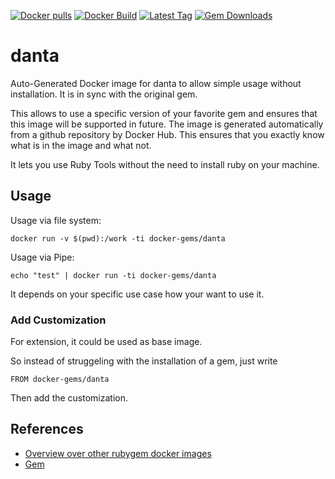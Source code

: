 [![Docker pulls](https://img.shields.io/docker/pulls/rubygem/danta.svg)](https://hub.docker.com/r/rubygem/danta/)
[![Docker Build](https://img.shields.io/docker/automated/rubygem/danta.svg)](https://hub.docker.com/r/rubygem/danta/)
[![Latest Tag](https://img.shields.io/github/tag/docker-rubygem/danta.svg)](https://hub.docker.com/r/rubygem/danta/)
[![Gem Downloads](https://img.shields.io/gem/dt/danta.svg)](https://rubygems.org/gems/danta/)
# danta

Auto-Generated Docker image for danta to allow simple usage without installation.
It is in sync with the original gem.

This allows to use a specific version of your favorite gem and ensures that this image will be supported in future.
The image is generated automatically from a github repository by Docker Hub.
This ensures that you exactly know what is in the image and what not.

It lets you use Ruby Tools without the need to install ruby on your machine.

## Usage

Usage via file system:

`docker run -v $(pwd):/work -ti docker-gems/danta`

Usage via Pipe:

`echo "test" | docker run -ti docker-gems/danta`

It depends on your specific use case how your want to use it.

### Add Customization

For extension, it could be used as base image.

So instead of struggeling with the installation of a gem, just write

`FROM docker-gems/danta`

Then add the customization.

## References

 - [Overview over other rubygem docker images](https://github.com/thinkbot/docker-rubygem)
 - [Gem](https://rubygems.org/gems/danta/)
